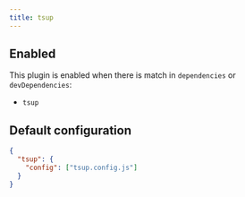```yaml
---
title: tsup
---
```


## Enabled

This plugin is enabled when there is match in `dependencies` or
`devDependencies`:

- `tsup`

## Default configuration

```json
{
  "tsup": {
    "config": ["tsup.config.js"]
  }
}
```
